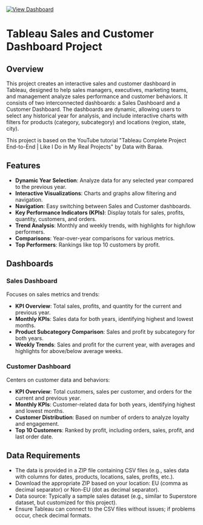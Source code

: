 [![View Dashboard](https://img.shields.io/badge/Tableau-Dashboard-blue?logo=tableau)](https://public.tableau.com/app/profile/amani.mulira/viz/SalesDashboard_17588012430230/SalesDashboard#2)

# Tableau Sales and Customer Dashboard Project

## Overview
This project creates an interactive sales and customer dashboard in Tableau, designed to help sales managers, executives, marketing teams, and management analyze sales performance and customer behaviors. It consists of two interconnected dashboards: a Sales Dashboard and a Customer Dashboard. The dashboards are dynamic, allowing users to select any historical year for analysis, and include interactive charts with filters for products (category, subcategory) and locations (region, state, city).

This project is based on the YouTube tutorial "Tableau Complete Project End-to-End | Like I Do in My Real Projects" by Data with Baraa.

## Features
- **Dynamic Year Selection**: Analyze data for any selected year compared to the previous year.
- **Interactive Visualizations**: Charts and graphs allow filtering and navigation.
- **Navigation**: Easy switching between Sales and Customer dashboards.
- **Key Performance Indicators (KPIs)**: Display totals for sales, profits, quantity, customers, and orders.
- **Trend Analysis**: Monthly and weekly trends, with highlights for high/low performers.
- **Comparisons**: Year-over-year comparisons for various metrics.
- **Top Performers**: Rankings like top 10 customers by profit.

## Dashboards

### Sales Dashboard
Focuses on sales metrics and trends:
- **KPI Overview**: Total sales, profits, and quantity for the current and previous year.
- **Monthly KPIs**: Sales data for both years, identifying highest and lowest months.
- **Product Subcategory Comparison**: Sales and profit by subcategory for both years.
- **Weekly Trends**: Sales and profit for the current year, with averages and highlights for above/below average weeks.

### Customer Dashboard
Centers on customer data and behaviors:
- **KPI Overview**: Total customers, sales per customer, and orders for the current and previous year.
- **Monthly KPIs**: Customer-related data for both years, identifying highest and lowest months.
- **Customer Distribution**: Based on number of orders to analyze loyalty and engagement.
- **Top 10 Customers**: Ranked by profit, including orders, sales, profit, and last order date.

## Data Requirements
- The data is provided in a ZIP file containing CSV files (e.g., sales data with columns for dates, products, locations, sales, profits, etc.).
- Download the appropriate ZIP based on your location: EU (comma as decimal separator) or Non-EU (dot as decimal separator).
- Data source: Typically a sample sales dataset (e.g., similar to Superstore dataset, but customized for this project).
- Ensure Tableau can connect to the CSV files without issues; if problems occur, check decimal formats.
